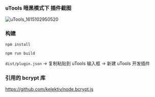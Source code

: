 ### uTools 暗黑模式下 插件截图

![uTools_1615102950520](https://user-images.githubusercontent.com/46470810/110233059-70231c00-7f5c-11eb-9fa4-9edb711c65bd.png)

### 构建
```
npm install
``` 
```
npm run build
``` 

`dist/plugin.json`  ->  复制粘贴到 uTools 输入框 -> 新建 uTools 开发插件


### 引用的 bcrypt 库
https://github.com/kelektiv/node.bcrypt.js
